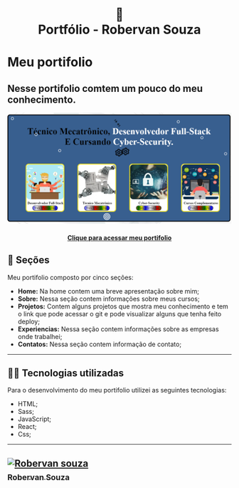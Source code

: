 
<h1 align="center" >
  📰 <br>Portfólio - Robervan Souza
</h1>

# Meu portifolio
## Nesse portifolio comtem um pouco do meu conhecimento.

![Resultado final do projeto](/src/assets/capa.png)
<h4 align="center"><a href="https://potifolio-robervan-souza.vercel.app/">Clique para acessar meu portifolio</a></h4>

## 📜 Seções
Meu portifolio composto por cinco seções:

- **Home:** Na home contem uma breve apresentação sobre mim;
- **Sobre:** Nessa seção contem informações sobre meus cursos;
- **Projetos:** Contem alguns projetos que mostra meu conhecimento e tem o link que pode acessar o git e pode visualizar alguns que tenha feito deploy;
- **Experiencias:** Nessa seção contem informações sobre as empresas onde trabalhei;
- **Contatos:** Nessa seção contem informação de contato;
---

## 👨‍💻 Tecnologias utilizadas

Para o desenvolvimento do meu portifolio utilizei as seguintes tecnologias:

- HTML;
- Sass;
- JavaScript;
- React;
- Css;

---
<h2 width="200px; >👨‍💻	 Autor</h2>

<table>
  <tr>
    <td align="center">
      <a href="https://github.com/RobervanSouza">
        <img src="https://avatars.githubusercontent.com/u/103292038?v=4" width="200px;" alt="Robervan souza"/><br>
        <sub>
          <b>Robervan Souza</b>
        </sub>
      </a>
    </td>
  </tr>
</table>
